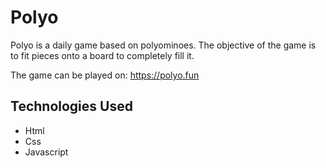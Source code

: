 # Polyo

Polyo is a daily game based on polyominoes. The objective of the game is to fit pieces onto a board to completely fill it.

The game can be played on: https://polyo.fun

## Technologies Used

- Html
- Css
- Javascript

